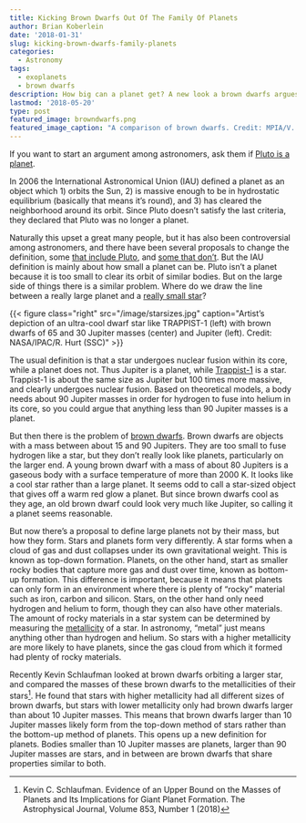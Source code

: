 ```yaml
---
title: Kicking Brown Dwarfs Out Of The Family Of Planets
author: Brian Koberlein
date: '2018-01-31'
slug: kicking-brown-dwarfs-family-planets
categories:
  - Astronomy
tags:
  - exoplanets
  - brown dwarfs
description: How big can a planet get? A new look a brown dwarfs argues planets are smaller than we thought.
lastmod: '2018-05-20'
type: post
featured_image: browndwarfs.png
featured_image_caption: "A comparison of brown dwarfs. Credit: MPIA/V. Joergens"
---
```


If you want to start an argument among astronomers, ask them if [Pluto is a planet](https://briankoberlein.com/2014/03/21/alas-poor-ceres/). 

In 2006 the International Astronomical Union (IAU) defined a planet as an object which 1) orbits the Sun, 2) is massive enough to be in hydrostatic equilibrium (basically that means it’s round), and 3) has cleared the neighborhood around its orbit. Since Pluto doesn’t satisfy the last criteria, they declared that Pluto was no longer a planet.

Naturally this upset a great many people, but it has also been controversial among astronomers, and there have been several proposals to change the definition, some [that include Pluto](https://briankoberlein.com/2017/02/23/sun-hundred-worlds/), and [some that don’t](https://briankoberlein.com/2016/02/15/makes-planet-planet/). But the IAU definition is mainly about how small a planet can be. Pluto isn’t a planet because it is too small to clear its orbit of similar bodies. But on the large side of things there is a similar problem. Where do we draw the line between a really large planet and a [really small star](https://briankoberlein.com/2014/09/25/coolest-star/)?

{{< figure class="right" src="/image/starsizes.jpg" caption="Artist’s depiction of an ultra-cool dwarf star like TRAPPIST-1 (left) with brown dwarfs of 65 and 30 Jupiter masses (center) and Jupiter (left). Credit: NASA/IPAC/R. Hurt (SSC)" >}}

The usual definition is that a star undergoes nuclear fusion within its core, while a planet does not. Thus Jupiter is a planet, while [Trappist-1](https://briankoberlein.com/2017/03/18/what-we-really-see/) is a star. Trappist-1 is about the same size as Jupiter but 100 times more massive, and clearly undergoes nuclear fusion. Based on theoretical models, a body needs about 90 Jupiter masses in order for hydrogen to fuse into helium in its core, so you could argue that anything less than 90 Jupiter masses is a planet.

But then there is the problem of [brown dwarfs](https://briankoberlein.com/2014/04/19/brown-dwarf-desert/). Brown dwarfs are objects with a mass between about 15 and 90 Jupiters. They are too small to fuse hydrogen like a star, but they don’t really look like planets, particularly on the larger end. A young brown dwarf with a mass of about 80 Jupiters  is a gaseous body with a surface temperature of more than 2000 K. It looks like a cool star rather than a large planet. It seems odd to call a star-sized object that gives off a warm red glow a planet. But since brown dwarfs cool as they age, an old brown dwarf could look very much like Jupiter, so calling it a planet seems reasonable.

But now there’s a proposal to define large planets not by their mass, but how they form. Stars and planets form very differently. A star forms when a cloud of gas and dust collapses under its own gravitational weight. This is known as top-down formation. Planets, on the other hand, start as smaller rocky bodies that capture more gas and dust over time, known as bottom-up formation. This difference is important, because it means that planets can only form in an environment where there is plenty of “rocky” material such as iron, carbon and silicon. Stars, on the other hand only need hydrogen and helium to form, though they can also have other materials. The amount of rocky materials in a star system can be determined by measuring the [metallicity](https://briankoberlein.com/2014/06/03/testing-metal/) of a star. In astronomy, “metal” just means anything other than hydrogen and helium. So stars with a higher metallicity are more likely to have planets, since the gas cloud from which it formed had plenty of rocky materials.

Recently Kevin Schlaufman looked at brown dwarfs orbiting a larger star, and compared the masses of these brown dwarfs to the metallicities of their stars[^1]. He found that stars with higher metallicity had all different sizes of brown dwarfs, but stars with lower metallicity only had brown dwarfs larger than about 10 Jupiter masses. This means that brown dwarfs larger than 10 Jupiter masses likely form from the top-down method of stars rather than the bottom-up method of planets. This opens up a new definition for planets. Bodies smaller than 10 Jupiter masses are planets, larger than 90 Jupiter masses are stars, and in between are brown dwarfs that share properties similar to both.

[^1]: Kevin C. Schlaufman. Evidence of an Upper Bound on the Masses of Planets and Its Implications for Giant Planet Formation. The Astrophysical Journal, Volume 853, Number 1 (2018)